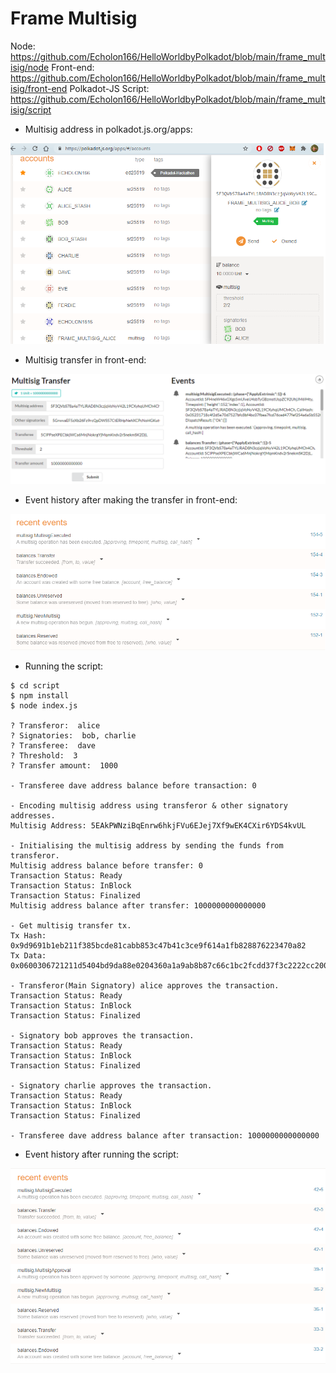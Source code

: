 # Frame Multisig

Node: https://github.com/Echolon166/HelloWorldbyPolkadot/blob/main/frame_multisig/node
Front-end: https://github.com/Echolon166/HelloWorldbyPolkadot/blob/main/frame_multisig/front-end
Polkadot-JS Script: https://github.com/Echolon166/HelloWorldbyPolkadot/blob/main/frame_multisig/script

- Multisig address in polkadot.js.org/apps:

![](frame_multisig_account_in_polkadotjs.png)

- Multisig transfer in front-end:

![](frame_multisig_front_end_transfer.png)

- Event history after making the transfer in front-end:

![](frame_multisig_event_history_after_front_end_transfer.png)

- Running the script: 

```
$ cd script
$ npm install
$ node index.js

? Transferor:  alice
? Signatories:  bob, charlie   
? Transferee:  dave
? Threshold:  3     
? Transfer amount:  1000

- Transferee dave address balance before transaction: 0

- Encoding multisig address using transferor & other signatory addresses.
Multisig Address: 5EAkPWNziBqEnrw6hkjFVu6EJej7Xf9wEK4CXir6YDS4kvUL       

- Initialising the multisig address by sending the funds from transferor.
Multisig address balance before transfer: 0
Transaction Status: Ready
Transaction Status: InBlock
Transaction Status: Finalized
Multisig address balance after transfer: 1000000000000000

- Get multisig transfer tx.
Tx Hash: 0x9d9691b1eb211f385bcde81cabb853c47b41c3ce9f614a1fb828876223470a82
Tx Data: 0x0600306721211d5404bd9da88e0204360a1a9ab8b87c66c1bc2fcdd37f3c2222cc200f0080c6a47e8d03

- Transferor(Main Signatory) alice approves the transaction.
Transaction Status: Ready
Transaction Status: InBlock
Transaction Status: Finalized

- Signatory bob approves the transaction.
Transaction Status: Ready
Transaction Status: InBlock
Transaction Status: Finalized

- Signatory charlie approves the transaction.
Transaction Status: Ready
Transaction Status: InBlock
Transaction Status: Finalized

- Transferee dave address balance after transaction: 1000000000000000
```

- Event history after running the script:

![](frame_multisig_event_history_after_script.png)